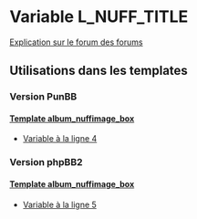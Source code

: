 # Variable L_NUFF_TITLE
[Explication sur le forum des forums](http://forum.forumactif.com/t294113-listing-des-variables#L_NUFF_TITLE)
## Utilisations dans les templates
### Version PunBB
#### [Template album_nuffimage_box](punbb/album_nuffimage_box.md)
* [Variable à la ligne 4](../punbb/album_nuffimage_box.tpl#L4)
### Version phpBB2
#### [Template album_nuffimage_box](subsilver/album_nuffimage_box.md)
* [Variable à la ligne 5](../subsilver/album_nuffimage_box.tpl#L5)